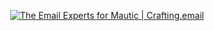 <p align="center">
  <a target="_blank" href="https://crafting.email">
    <img src="https://github.com/user-attachments/assets/8f7c9f32-7ce8-4538-84cc-5e6fd9003925" title="The Email Experts for Mautic | Crafting.email"/>
  </a>
</p>
